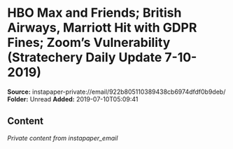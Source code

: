 # HBO Max and Friends; British Airways, Marriott Hit with GDPR Fines; Zoom’s Vulnerability (Stratechery Daily Update 7-10-2019)

**Source:** instapaper-private://email/922b805110389438cb6974dfdf0b9deb/
**Folder:** Unread
**Added:** 2019-07-10T05:09:41




## Content
*Private content from instapaper_email*
